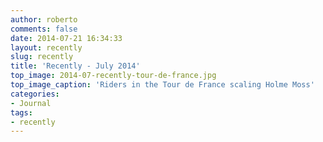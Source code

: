 ```yaml
---
author: roberto
comments: false
date: 2014-07-21 16:34:33
layout: recently
slug: recently
title: 'Recently - July 2014'
top_image: 2014-07-recently-tour-de-france.jpg
top_image_caption: 'Riders in the Tour de France scaling Holme Moss'
categories:
- Journal
tags:
- recently
---
```




